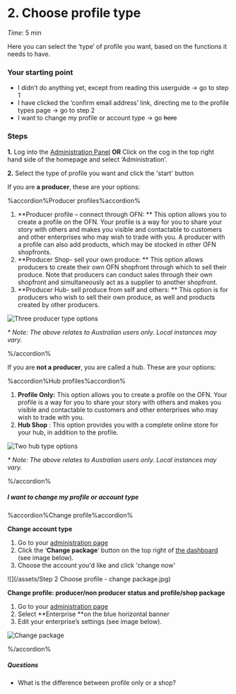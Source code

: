 # 2. Choose profile type

_Time_: 5 min

Here you can select the ‘type’ of profile you want, based on the functions it needs to have.  

### **Your starting point**
- I didn’t do anything yet, except from reading this userguide → go to step 1
- I have clicked the ‘confirm email address’ link, directing me to the profile types page → go to step 2
- I want to change my profile or account type → go ~~here~~

### **Steps**
**1.** Log into the [Administration Panel](https://openfoodnetwork.org.au/admin) **OR** Click on the cog in the top right hand side of the homepage and select ‘Administration’.

**2.** Select the type of profile you want and click the 'start' button


If you are **a producer**, these are your options:

%accordion%Producer profiles%accordion%

1. **Producer profile – connect through OFN: **
This option allows you to create a profile on the OFN. Your profile is a way for you to share your story with others and makes you visible and contactable to customers and other enterprises who may wish to trade with you. A producer with a profile can also add products, which may be stocked in other OFN shopfronts.
2. **Producer Shop- sell your own produce: **
This option allows producers to create their own OFN shopfront through which to sell their produce. Note that producers can conduct sales through their own shopfront and simultaneously act as a supplier to another shopfront.
3. **Producer Hub- sell produce from self and others: **
This option is for producers who wish to sell their own produce, as well and products created by other producers.


![](https://openfoodnetwork.org/wp-content/uploads/2015/05/Three-producer-types.png "Three producer type options")

_\* Note: The above relates to Australian users only. Local instances may vary._

%/accordion%


If you are **not a producer**, you are called a hub. These are your options:

%accordion%Hub profiles%accordion%

1. **Profile Only:**
    This option allows you to create a profile on the OFN. Your profile is a way for you to share your story with others and makes you visible and contactable to customers and other enterprises who may wish to trade with you.
2. **Hub Shop**
   : This option provides you with a complete online store for your hub, in addition to the profile.

![](https://openfoodnetwork.org/wp-content/uploads/2015/05/Two-hub-types.png "Two hub type options")

_\* Note: The above relates to Australian users only. Local instances may vary._
   
%/accordion%

##### _I want to change my profile or account type_

%accordion%Change profile%accordion%

**Change account type**

1. Go to your [administration page](https://openfoodnetwork.org.au/admin)
1. Click the ‘**Change package**‘ button on the top right of [the dashboard](/the-dashboard.md) (see image below). 
2. Choose the account you'd like and click 'change now'

![](/assets/Step 2 Choose profile - change package.jpg)

**Change profile: producer/non producer status and profile/shop package**
1. Go to your [administration page](https://openfoodnetwork.org.au/admin) 
2. Select **Enterprise **on the blue horizontal banner 
3. Edit your enterprise’s settings \(see image below\).


![](https://openfoodnetwork.org/wp-content/uploads/2015/05/Change-package.png "Change package")

%/accordion%


##### _Questions_
- What is the difference between profile only or a shop?





